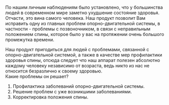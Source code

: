   По нашим личным наблюдениям было установлено, что у большинства  людей в современном мире заметно ухудшение состояние здоровья. Отчасти, это вина самого человека. Наш продукт позволит Вам исправить одну из главных проблем опорно-двигательной системы, в частности - проблемы с позвоночником, в связи с неправильным положением спины, которое было у вас на протяжении очень большого промежутка времени. 
         
  Наш продукт пригодиться для людей с проблемами, связанной с опорно-двигательной системой, а также  в качестве мер профилактики здоровья спины, отсюда следует что наш аппарат  полезен абсолютно каждому человеку независимо от возраста, ведь никто из нас не относится безразлично к своему здоровью.          
Какие проблемы он решает?

1. Профилактика заболеваний опорно-двигательной системы.
2. Решение проблем с уже возникшими заболеваниями.
3. Корректировка положения спины.
